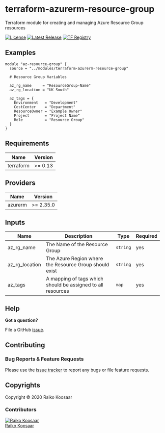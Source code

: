 # terraform-azurerm-resource-group

Terraform module for creating and managing Azure Resource Group resources

[![License](https://img.shields.io/badge/License-MIT-blue.svg)](LICENSE)
[![Latest Release](https://img.shields.io/github/v/release/rkoosaar/terraform-azurerm-resource-group?cacheSeconds=36)](https://github.com/rkoosaar/terraform-azurerm-resource-group/releases/latest)
[![TF Registry](https://img.shields.io/badge/terraform-registry-blue.svg)](https://registry.terraform.io/modules/rkoosaar/controller/unifi)

## Examples

```
module "az-resource-group" {
  source = "../modules/terraform-azurerm-resource-group"

  # Resource Group Variables

  az_rg_name     = "ResourceGroup-Name"
  az_rg_location = "UK South"

  az_tags = {
    Environment   = "Development"
    CostCenter    = "Department"
    ResourceOwner = "Example Owner"
    Project       = "Project Name"
    Role          = "Resource Group"
  }
}
```
<!-- BEGINNING OF PRE-COMMIT-TERRAFORM DOCS HOOK -->
## Requirements

| Name | Version |
| --- | --- |
| terraform | >= 0.13 |

## Providers

| Name | Version |
| --- | --- |
| azurerm | >= 2.35.0 |

## Inputs

| Name | Description | Type | Required |
| --- | --- | --- | --- |
| az_rg_name | The Name of the Resource Group | `string` | yes |
| az_rg_location | The Azure Region where the Resource Group should exist | `string` | yes |
| az_tags | A mapping of tags which should be assigned to all resources | `map` | yes |


<!-- END OF PRE-COMMIT-TERRAFORM DOCS HOOK -->

## Help

**Got a question?**

File a GitHub [issue](https://github.com/rkoosaar/terraform-azurerm-resource-group/issues).

## Contributing

### Bug Reports & Feature Requests

Please use the [issue tracker](https://github.com/rkoosaar/terraform-azurerm-resource-group/issues) to report any bugs or file feature requests.

## Copyrights

Copyright © 2020 Raiko Koosaar

### Contributors

[![Raiko Koosaar][rkoosaar_avatar]][rkoosaar_homepage]<br/>[Raiko Koosaar][rkoosaar_homepage]

[rkoosaar_homepage]: https://github.com/rkoosaar
[rkoosaar_avatar]: https://github.com/rkoosaar.png?size=150
[github]: https://github.com/rkoosaar
[share_email]: mailto:?subject=terraform-azurerm-resource-group&body=https://github.com/rkoosaar/terraform-azurerm-resource-group
